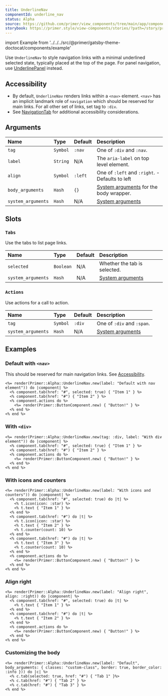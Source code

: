 ```yaml
---
title: UnderlineNav
componentId: underline_nav
status: Alpha
source: https://github.com/primer/view_components/tree/main/app/components/primer/alpha/underline_nav.rb
storybook: https://primer.style/view-components/stories/?path=/story/primer-alpha-underline-nav
---
```


import Example from '../../../src/@primer/gatsby-theme-doctocat/components/example'

<!-- Warning: AUTO-GENERATED file, do not edit. Add code comments to your Ruby instead <3 -->

Use `UnderlineNav` to style navigation links with a minimal
underlined selected state, typically placed at the top
of the page.
For panel navigation, use [UnderlinePanel](/components/alpha/underlinepanel) instead.

## Accessibility

- By default, `UnderlineNav` renders links within a `<nav>` element. `<nav>` has an
  implicit landmark role of `navigation` which should be reserved for main links.
  For all other set of links, set tag to `:div`.
- See [NavigationTab](/components/navigationtab) for additional
  accessibility considerations.

## Arguments

| Name | Type | Default | Description |
| :- | :- | :- | :- |
| `tag` | `Symbol` | `:nav` | One of `:div` and `:nav`. |
| `label` | `String` | N/A | The `aria-label` on top level element. |
| `align` | `Symbol` | `:left` | One of `:left` and `:right`. - Defaults to left |
| `body_arguments` | `Hash` | `{}` | [System arguments](/system-arguments) for the body wrapper. |
| `system_arguments` | `Hash` | N/A | [System arguments](/system-arguments) |

## Slots

### `Tabs`

Use the tabs to list page links.

| Name | Type | Default | Description |
| :- | :- | :- | :- |
| `selected` | `Boolean` | N/A | Whether the tab is selected. |
| `system_arguments` | `Hash` | N/A | [System arguments](/system-arguments) |

### `Actions`

Use actions for a call to action.

| Name | Type | Default | Description |
| :- | :- | :- | :- |
| `tag` | `Symbol` | `:div` | One of `:div` and `:span`. |
| `system_arguments` | `Hash` | N/A | [System arguments](/system-arguments) |

## Examples

### Default with `<nav>`

This should be reserved for main navigation links. See [Accessibility](#accessibility).

<Example src="<nav aria-label='Default with nav element' data-view-component='true' class='UnderlineNav'>  <ul data-view-component='true' class='UnderlineNav-body list-style-none'>      <li data-view-component='true' class='d-inline-flex'>  <a href='#' aria-current='page' data-view-component='true' class='UnderlineNav-item'>          Item 1    </a></li>      <li data-view-component='true' class='d-inline-flex'>  <a href='#' data-view-component='true' class='UnderlineNav-item'>          Item 2    </a></li></ul>    <div data-view-component='true' class='UnderlineNav-actions'>    <button type='button' data-view-component='true' class='btn'>    Button!  </button></div></nav>" />

```erb
<%= render(Primer::Alpha::UnderlineNav.new(label: "Default with nav element")) do |component| %>
  <% component.tab(href: "#", selected: true) { "Item 1" } %>
  <% component.tab(href: "#") { "Item 2" } %>
  <% component.actions do %>
    <%= render(Primer::ButtonComponent.new) { "Button!" } %>
  <% end %>
<% end %>
```

### With `<div>`

<Example src="<div data-view-component='true' class='UnderlineNav'>  <ul aria-label='With div element' data-view-component='true' class='UnderlineNav-body list-style-none'>      <li data-view-component='true' class='d-inline-flex'>  <a href='#' aria-current='page' data-view-component='true' class='UnderlineNav-item'>          Item 1    </a></li>      <li data-view-component='true' class='d-inline-flex'>  <a href='#' data-view-component='true' class='UnderlineNav-item'>          Item 2    </a></li></ul>    <div data-view-component='true' class='UnderlineNav-actions'>    <button type='button' data-view-component='true' class='btn'>    Button!  </button></div></div>" />

```erb
<%= render(Primer::Alpha::UnderlineNav.new(tag: :div, label: "With div element")) do |component| %>
  <% component.tab(href: "#", selected: true) { "Item 1" } %>
  <% component.tab(href: "#") { "Item 2" } %>
  <% component.actions do %>
    <%= render(Primer::ButtonComponent.new) { "Button!" } %>
  <% end %>
<% end %>
```

### With icons and counters

<Example src="<nav aria-label='With icons and counters' data-view-component='true' class='UnderlineNav'>  <ul data-view-component='true' class='UnderlineNav-body list-style-none'>      <li data-view-component='true' class='d-inline-flex'>  <a href='#' aria-current='page' data-view-component='true' class='UnderlineNav-item'>    <svg aria-hidden='true' height='16' viewBox='0 0 16 16' version='1.1' width='16' data-view-component='true' class='octicon octicon-star UnderlineNav-octicon'>    <path fill-rule='evenodd' d='M8 .25a.75.75 0 01.673.418l1.882 3.815 4.21.612a.75.75 0 01.416 1.279l-3.046 2.97.719 4.192a.75.75 0 01-1.088.791L8 12.347l-3.766 1.98a.75.75 0 01-1.088-.79l.72-4.194L.818 6.374a.75.75 0 01.416-1.28l4.21-.611L7.327.668A.75.75 0 018 .25zm0 2.445L6.615 5.5a.75.75 0 01-.564.41l-3.097.45 2.24 2.184a.75.75 0 01.216.664l-.528 3.084 2.769-1.456a.75.75 0 01.698 0l2.77 1.456-.53-3.084a.75.75 0 01.216-.664l2.24-2.183-3.096-.45a.75.75 0 01-.564-.41L8 2.694v.001z'></path></svg>      <span data-view-component='true'>Item 1</span>    </a></li>      <li data-view-component='true' class='d-inline-flex'>  <a href='#' data-view-component='true' class='UnderlineNav-item'>    <svg aria-hidden='true' height='16' viewBox='0 0 16 16' version='1.1' width='16' data-view-component='true' class='octicon octicon-star UnderlineNav-octicon'>    <path fill-rule='evenodd' d='M8 .25a.75.75 0 01.673.418l1.882 3.815 4.21.612a.75.75 0 01.416 1.279l-3.046 2.97.719 4.192a.75.75 0 01-1.088.791L8 12.347l-3.766 1.98a.75.75 0 01-1.088-.79l.72-4.194L.818 6.374a.75.75 0 01.416-1.28l4.21-.611L7.327.668A.75.75 0 018 .25zm0 2.445L6.615 5.5a.75.75 0 01-.564.41l-3.097.45 2.24 2.184a.75.75 0 01.216.664l-.528 3.084 2.769-1.456a.75.75 0 01.698 0l2.77 1.456-.53-3.084a.75.75 0 01.216-.664l2.24-2.183-3.096-.45a.75.75 0 01-.564-.41L8 2.694v.001z'></path></svg>      <span data-view-component='true'>Item 2</span>    <span title='10' data-view-component='true' class='Counter'>10</span></a></li>      <li data-view-component='true' class='d-inline-flex'>  <a href='#' data-view-component='true' class='UnderlineNav-item'>          <span data-view-component='true'>Item 3</span>    <span title='10' data-view-component='true' class='Counter'>10</span></a></li></ul>    <div data-view-component='true' class='UnderlineNav-actions'>    <button type='button' data-view-component='true' class='btn'>    Button!  </button></div></nav>" />

```erb
<%= render(Primer::Alpha::UnderlineNav.new(label: "With icons and counters")) do |component| %>
  <% component.tab(href: "#", selected: true) do |t| %>
    <% t.icon(icon: :star) %>
    <% t.text { "Item 1" } %>
  <% end %>
  <% component.tab(href: "#") do |t| %>
    <% t.icon(icon: :star) %>
    <% t.text { "Item 2" } %>
    <% t.counter(count: 10) %>
  <% end %>
  <% component.tab(href: "#") do |t| %>
    <% t.text { "Item 3" } %>
    <% t.counter(count: 10) %>
  <% end %>
  <% component.actions do %>
    <%= render(Primer::ButtonComponent.new) { "Button!" } %>
  <% end %>
<% end %>
```

### Align right

<Example src="<nav aria-label='Align right' data-view-component='true' class='UnderlineNav UnderlineNav--right'>    <div data-view-component='true' class='UnderlineNav-actions'>    <button type='button' data-view-component='true' class='btn'>    Button!  </button></div>  <ul data-view-component='true' class='UnderlineNav-body list-style-none'>      <li data-view-component='true' class='d-inline-flex'>  <a href='#' aria-current='page' data-view-component='true' class='UnderlineNav-item'>          <span data-view-component='true'>Item 1</span>    </a></li>      <li data-view-component='true' class='d-inline-flex'>  <a href='#' data-view-component='true' class='UnderlineNav-item'>          <span data-view-component='true'>Item 2</span>    </a></li></ul></nav>" />

```erb
<%= render(Primer::Alpha::UnderlineNav.new(label: "Align right", align: :right)) do |component| %>
  <% component.tab(href: "#", selected: true) do |t| %>
    <% t.text { "Item 1" } %>
  <% end %>
  <% component.tab(href: "#") do |t| %>
    <% t.text { "Item 2" } %>
  <% end %>
  <% component.actions do %>
    <%= render(Primer::ButtonComponent.new) { "Button!" } %>
  <% end %>
<% end %>
```

### Customizing the body

<Example src="<nav aria-label='Default' data-view-component='true' class='UnderlineNav'>  <ul data-view-component='true' class='UnderlineNav-body custom-class list-style-none border color-border-info'>      <li data-view-component='true' class='d-inline-flex'>  <a href='#' aria-current='page' data-view-component='true' class='UnderlineNav-item'>          Tab 1    </a></li>      <li data-view-component='true' class='d-inline-flex'>  <a href='#' data-view-component='true' class='UnderlineNav-item'>          Tab 2    </a></li>      <li data-view-component='true' class='d-inline-flex'>  <a href='#' data-view-component='true' class='UnderlineNav-item'>          Tab 3    </a></li></ul>    </nav>" />

```erb
<%= render(Primer::Alpha::UnderlineNav.new(label: "Default", body_arguments: { classes: "custom-class", border: true, border_color: :info })) do |c| %>
  <% c.tab(selected: true, href: "#") { "Tab 1" }%>
  <% c.tab(href: "#") { "Tab 2" } %>
  <% c.tab(href: "#") { "Tab 3" } %>
<% end %>
```
